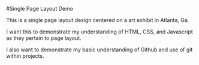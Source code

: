 #Single Page Layout Demo

This is a single page layout design centered on a art exhibit in Atlanta, Ga.

I want this to demonstrate my understanding of HTML, CSS, and Javascript as they pertain to page layout.

I also want to demonstrate my basic understanding of Github and use of git within projects.
